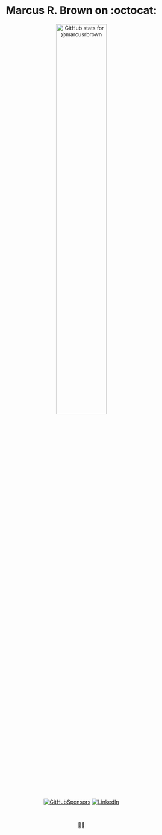 <h1 align="center">
  <img alt="transparent" src="https://raw.githubusercontent.com/catppuccin/catppuccin/main/assets/misc/transparent.png" height="30" width="0px"/>
  Marcus R. Brown on :octocat:
  <img alt="transparent" src="https://raw.githubusercontent.com/catppuccin/catppuccin/main/assets/misc/transparent.png" height="30" width="0px"/>
</h1>

<p align="center">
  <img align='center' width='51.5%' alt='GitHub stats for @marcusrbrown' src='https://github-readme-stats.vercel.app/api?username=marcusrbrown&show_icons=true&theme=dark&include_all_commits=true&count_private=true'>
</p>

&nbsp;
<div align='center'>

[![GitHubSponsors](https://img.shields.io/github/sponsors/marcusrbrown?style=for-the-badge&logo=github-sponsors)][gh-sponsors] [![LinkedIn](https://img.shields.io/badge/LinkedIn-blue?style=for-the-badge&logo=linkedin)][linkedin]

</div>
&nbsp;

[gh-sponsors]: https://github.com/sponsors/marcusrbrown "@marcusrbrown | GitHub Sponsors"
[linkedin]: https://www.linkedin.com/in/marcusrbrown "@marcusrbrown | LinkedIn"

<br>
<p align="center"><span title="✌🏽 & ❤️">👋🏽</span></p>
